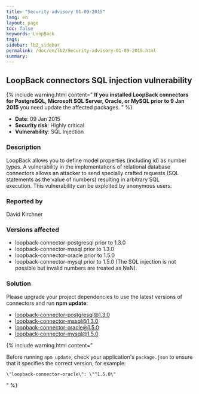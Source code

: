```yaml
---
title: "Security advisory 01-09-2015"
lang: en
layout: page
toc: false
keywords: LoopBack
tags:
sidebar: lb2_sidebar
permalink: /doc/en/lb2/Security-advisory-01-09-2015.html
summary:
---
```


## LoopBack connectors SQL injection vulnerability

{% include warning.html content="
**If you installed LoopBack connectors for PostgreSQL, Microsoft SQL Server, Oracle, or MySQL prior to 9 Jan 2015** you need update the affected packages.
" %}

-  **Date**: 09 Jan 2015 
-  **Security risk**: Highly critical
-  **Vulnerability**: SQL Injection

### Description

LoopBack allows you to define model properties (including id) as number types. A vulnerability in the implementations of relational database connectors allows an attacker to send specially crafted requests (SQL statements as the value of numbers) resulting in arbitrary SQL execution. This vulnerability can be exploited by anonymous users.

### Reported by

David Kirchner

### Versions affected

*   loopback-connector-postgresql prior to 1.3.0
*   loopback-connector-mssql prior to 1.3.0
*   loopback-connector-oracle prior to 1.5.0
*   loopback-connector-mysql prior to 1.5.0 (The SQL injection is not possible but invalid numbers are treated as NaN).

### Solution

Please upgrade your project dependencies to use the latest versions of connectors and run **npm update**:

*   loopback-connector-postgresql@1.3.0
*   loopback-connector-mssql@1.3.0
*   loopback-connector-oracle@1.5.0
*   loopback-connector-mysql@1.5.0

{% include warning.html content="

Before running `npm update`, check your application's `package.json` to ensure that it specifies the correct version, for example:

`\"loopback-connector-oracle\": \"^1.5.0\"`

" %}
